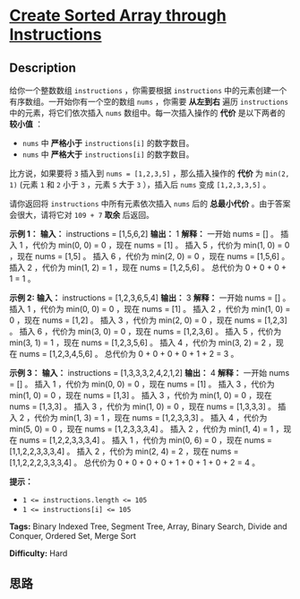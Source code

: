 # [Create Sorted Array through Instructions][title]

## Description

给你一个整数数组 `instructions` ，你需要根据 `instructions` 中的元素创建一个有序数组。一开始你有一个空的数组 `nums`
，你需要 **从左到右** 遍历 `instructions` 中的元素，将它们依次插入 `nums` 数组中。每一次插入操作的 **代价** 是以下两者的
**较小值** ：

  * `nums` 中 **严格小于** `instructions[i]` 的数字数目。
  * `nums` 中 **严格大于** `instructions[i]` 的数字数目。

比方说，如果要将 `3` 插入到 `nums = [1,2,3,5]` ，那么插入操作的 **代价** 为 `min(2, 1)` (元素 `1` 和
`2` 小于 `3` ，元素 `5` 大于 `3` ），插入后 `nums` 变成 `[1,2,3,3,5]` 。

请你返回将 `instructions` 中所有元素依次插入 `nums` 后的 **总最小代价** 。由于答案会很大，请将它对 `109 + 7`
**取余** 后返回。

**示例 1：**
            **输入：** instructions = [1,5,6,2]    **输出：** 1    **解释：** 一开始 nums = [] 。    插入 1 ，代价为 min(0, 0) = 0 ，现在 nums = [1] 。    插入 5 ，代价为 min(1, 0) = 0 ，现在 nums = [1,5] 。    插入 6 ，代价为 min(2, 0) = 0 ，现在 nums = [1,5,6] 。    插入 2 ，代价为 min(1, 2) = 1 ，现在 nums = [1,2,5,6] 。    总代价为 0 + 0 + 0 + 1 = 1 。

**示例 2:**
            **输入：** instructions = [1,2,3,6,5,4]    **输出：** 3    **解释：** 一开始 nums = [] 。    插入 1 ，代价为 min(0, 0) = 0 ，现在 nums = [1] 。    插入 2 ，代价为 min(1, 0) = 0 ，现在 nums = [1,2] 。    插入 3 ，代价为 min(2, 0) = 0 ，现在 nums = [1,2,3] 。    插入 6 ，代价为 min(3, 0) = 0 ，现在 nums = [1,2,3,6] 。    插入 5 ，代价为 min(3, 1) = 1 ，现在 nums = [1,2,3,5,6] 。    插入 4 ，代价为 min(3, 2) = 2 ，现在 nums = [1,2,3,4,5,6] 。    总代价为 0 + 0 + 0 + 0 + 1 + 2 = 3 。    

**示例 3：**
            **输入：** instructions = [1,3,3,3,2,4,2,1,2]    **输出：** 4    **解释：** 一开始 nums = [] 。    插入 1 ，代价为 min(0, 0) = 0 ，现在 nums = [1] 。    插入 3 ，代价为 min(1, 0) = 0 ，现在 nums = [1,3] 。    插入 3 ，代价为 min(1, 0) = 0 ，现在 nums = [1,3,3] 。    插入 3 ，代价为 min(1, 0) = 0 ，现在 nums = [1,3,3,3] 。    插入 2 ，代价为 min(1, 3) = 1 ，现在 nums = [1,2,3,3,3] 。    插入 4 ，代价为 min(5, 0) = 0 ，现在 nums = [1,2,3,3,3,4] 。    ​​​​​插入 2 ，代价为 min(1, 4) = 1 ，现在 nums = [1,2,2,3,3,3,4] 。    插入 1 ，代价为 min(0, 6) = 0 ，现在 nums = [1,1,2,2,3,3,3,4] 。    插入 2 ，代价为 min(2, 4) = 2 ，现在 nums = [1,1,2,2,2,3,3,3,4] 。    总代价为 0 + 0 + 0 + 0 + 1 + 0 + 1 + 0 + 2 = 4 。    

**提示：**

  * `1 <= instructions.length <= 105`
  * `1 <= instructions[i] <= 105`


**Tags:** Binary Indexed Tree, Segment Tree, Array, Binary Search, Divide and Conquer, Ordered Set, Merge Sort

**Difficulty:** Hard

## 思路

[title]: https://leetcode-cn.com/problems/create-sorted-array-through-instructions
